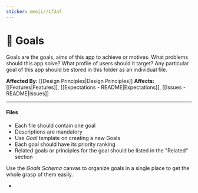 ```yaml
---
sticker: emoji//1f3af
---
```

# 🎯 Goals
Goals are the goals, aims of this app to achieve or motives. What problems should this app solve? What profile of users should it target? Any particular goal of this app should be stored in this folder as an individual file.

**Affected By:** [[Design Principles|Design Principles]]
**Affects:** [[Features|Features]], [[Expectations - README|Expectations]], [[Issues - README|Issues]]
 
---

#### Files
- Each file should contain one goal
- Descriptions are mandatory
- Use _Goal_ template on creating a new Goals
- Each goal should have its priority ranking
- Related goals or principles for the goal should be listed in the "Related" section


Use the _Goals Schema_ canvas to organize goals in a single place to get the whole grasp of them easily.


- 

